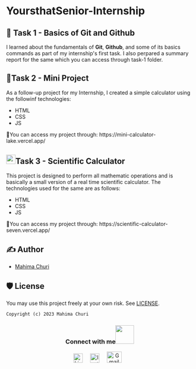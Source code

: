 # YoursthatSenior-Internship

## 📖 Task 1 - Basics of Git and Github

I learned about the fundamentals of <b>Git</b>, <b>Github</b>, and some of its basics commands as part of my internship's first task. I also perpared a summary report for the same which you can access through task-1 folder.

## 📱Task 2 - Mini Project

As a follow-up project for my Internship, I created a simple calculator using the followinf technologies:
<ul>
  <li>HTML</li>
  <li>CSS</li>
  <li>JS</li>
</ul>
🔗You can access my project through: https://mini-calculator-lake.vercel.app/

## <img src = 'https://user-images.githubusercontent.com/98276915/226162566-986dc6d5-0076-4896-a3fa-4308c22390c1.png' width='25pxpx'>Task 3 - Scientific Calculator

This project is designed to perform all mathematic operations and is basically a small version of a real time scientific calculator. The technologies used for the same are as follows:
<ul>
  <li>HTML</li>
  <li>CSS</li>
  <li>JS</li>
</ul>
🔗You can access my project through: https://scientific-calculator-seven.vercel.app/



## ✍ Author

- [Mahima Churi](https://github.com/Mahitej28)


## 🛡 License

You may use this project freely at your own risk. See [LICENSE](https://choosealicense.com/licenses/mit/).

    Copyright (c) 2023 Mahima Churi



<div align="center">
<h3> Connect with me<a href="https://gifyu.com/image/Zy2f"><img src="https://github.com/milaan9/milaan9/blob/main/Handshake.gif" width="50px"></a>
</h3> 
<p align="center">
    <a href="https://www.linkedin.com/in/mahimachuri" target="_blank"><img alt="LinkedIn" width="25px" src="https://cdn-icons-png.flaticon.com/512/3536/3536505.png"></a> &nbsp&nbsp&nbsp
    <a href="https://www.instagram.com/infoelegant10" target="_blank"><img alt="Instagram" width="25px" src="https://cdn-icons-png.flaticon.com/512/1384/1384063.png"></a> &nbsp&nbsp&nbsp
     <a href="mailto:mahimachuri.28@gmail.com" target="_blank"><img alt="Gmail" width="40px" height="30px" src="https://github.com/TheDudeThatCode/TheDudeThatCode/blob/master/Assets/Gmail.svg"></a>&nbsp&nbsp&nbsp
   </p>




